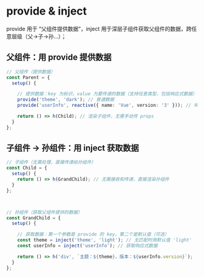 # provide & inject
provide 用于 “父组件提供数据”，inject 用于深层子组件获取父组件的数据，跨任意层级（父→子→孙…）；

## 父组件：用 provide 提供数据
```ts
// 父组件（提供数据）
const Parent = {
  setup() {

    // 提供数据：key 为标识，value 为要传递的数据（支持任意类型，包括响应式数据）
    provide('theme', 'dark'); // 普通数据
    provide('userInfo', reactive({ name: 'Vue', version: '3' })); // 响应式数据

    return () => h(Child); // 渲染子组件，无需手动传 props
  }
};
```

## 子组件 -> 孙组件：用 inject 获取数据
```ts
// 子组件（无需处理，直接传递给孙组件）
const Child = {
  setup() {
    return () => h(GrandChild); // 无需接收和传递，直接渲染孙组件
  }
};



// 孙组件（获取父组件提供的数据）
const GrandChild = {
  setup() {

    // 获取数据：第一个参数是 provide 的 key，第二个是默认值（可选）
    const theme = inject('theme', 'light'); // 无匹配时用默认值 'light'
    const userInfo = inject('userInfo'); // 获取响应式数据

    return () => h('div', `主题：${theme}，版本：${userInfo.version}`);
  }
};
```